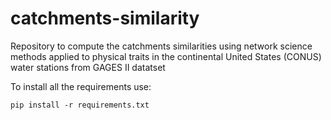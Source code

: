 # catchments-similarity
Repository to compute the catchments similarities using network science methods applied to physical traits in the continental United States (CONUS) water stations from GAGES II datatset

To install all the requirements use:
```
pip install -r requirements.txt
```
